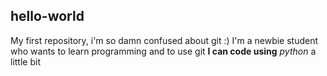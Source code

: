 ## hello-world
My first repository, i'm so damn confused about git :)
I'm a newbie student who wants to learn programming and to use git
**I can code using** *python* a little bit
